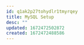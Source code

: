 ```yaml
---
id: q1ak2p27tohydlr1tmyrqey
title: MySQL Setup
desc: ""
updated: 1672472502872
created: 1672472488586
---
```

